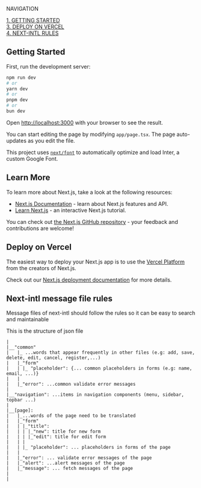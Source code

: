 NAVIGATION

[1. GETTING STARTED](#getting-started)  
[3. DEPLOY ON VERCEL](#deploy-on-vercel)  
[4. NEXT-INTL RULES](#next-intl-messages-rules)  

## Getting Started

First, run the development server:

```bash
npm run dev
# or
yarn dev
# or
pnpm dev
# or
bun dev
```

Open [http://localhost:3000](http://localhost:3000) with your browser to see the result.

You can start editing the page by modifying `app/page.tsx`. The page auto-updates as you edit the file.

This project uses [`next/font`](https://nextjs.org/docs/basic-features/font-optimization) to automatically optimize and load Inter, a custom Google Font.

## Learn More

To learn more about Next.js, take a look at the following resources:

- [Next.js Documentation](https://nextjs.org/docs) - learn about Next.js features and API.
- [Learn Next.js](https://nextjs.org/learn) - an interactive Next.js tutorial.

You can check out [the Next.js GitHub repository](https://github.com/vercel/next.js/) - your feedback and contributions are welcome!

## Deploy on Vercel

The easiest way to deploy your Next.js app is to use the [Vercel Platform](https://vercel.com/new?utm_medium=default-template&filter=next.js&utm_source=create-next-app&utm_campaign=create-next-app-readme) from the creators of Next.js.

Check out our [Next.js deployment documentation](https://nextjs.org/docs/deployment) for more details.

## Next-intl message file rules
Message files of next-intl should follow the rules so it can be easy to search and maintainable

This is the structure of json file
```
|
|__"common"
|   |_ ...words that appear frequently in other files (e.g: add, save, delete, edit, cancel, register,...)
|   |_"form"
|   | |_ "placeholder": {... common placeholders in forms (e.g: name, email, ...)}
|   |
|   |_"error": ...common validate error messages
|       
|__"navigation": ...items in navigation components (menu, sidebar, topbar ...)
|
|__[page]:
|   |_...words of the page need to be translated
|   |_"form"
|   | |_"title":
|   | | |_"new": title for new form
|   | | |_"edit": title for edit form
|   | |
|   | |_ "placeholder": ... placeholders in forms of the page
|   | 
|   |_"error": ... validate error messages of the page
|   |_"alert": ...alert messages of the page
|   |_"message": ... fetch messages of the page
|
|
```